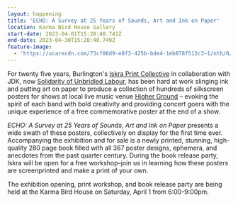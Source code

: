 ```yaml
---
layout: happening
title: 'ECHO: A Survey at 25 Years of Sounds, Art and Ink on Paper'
location: Karma Bird House Gallery
start-date: 2023-04-01T15:28:40.741Z
end-date: 2023-04-30T15:28:40.749Z
feature-image:
  - 'https://ucarecdn.com/73cf86d9-e8f3-425b-bde4-1eb878f512c3~1/nth/0/'
---
```

For twenty five years, Burlington's [Iskra Print Collective](https://www.iskraprint.com/) in collaboration with JDK, now [Solidarity of Unbridled Labour](http://solidarityofunbridledlabour.com/), has been hard at work slinging ink and putting art on paper to produce a collection of hundreds of silkscreen posters for shows at local live music venue [Higher Ground](https://highergroundmusic.com/) – evoking the spirit of each band with bold creativity and providing concert goers with the unique experience of a free commemorative poster at the end of a show.

_ECHO: A Survey at 25 Years of Sounds, Art and Ink on Paper_ presents a wide swath of these posters, collectively on display for the first time ever. Accompanying the exhibition and for sale is a newly printed, stunning, high-quality 280 page book filled with all 367 poster designs, ephemera, and anecdotes from the past quarter century. During the book release party, Iskra will be open for a free workshop–join us in learning how these posters are screenprinted and make a print of your own.

The exhibition opening, print workshop, and book release party are being held at the Karma Bird House on Saturday, April 1 from 6:00-9:00pm.
